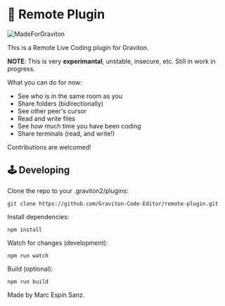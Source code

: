 # 🔭 Remote Plugin

![MadeForGraviton](https://raw.githubusercontent.com/Graviton-Code-Editor/website/master/src/badges/made_for_graviton.svg?sanitize=true)

This is a Remote Live Coding plugin for Graviton.

**NOTE**: This is very **experimantal**, unstable, insecure, etc. Still in work in progress.

What you can do for now:
* See who is in the same room as you
* Share folders (bidirectionally)
* See other peer's cursor
* Read and write files
* See how much time you have been coding
* Share terminals (read, and write!)

Contributions are welcomed!

## 🕹 Developing
Clone the repo to your .graviton2/plugins:
```shell
git clone https://github.com/Graviton-Code-Editor/remote-plugin.git 
```

Install dependencies:
```shell
npm install
```

Watch for changes (development):
```shell
npm run watch
```

Build (optional):
```shell
npm run build
```

Made by Marc Espín Sanz.